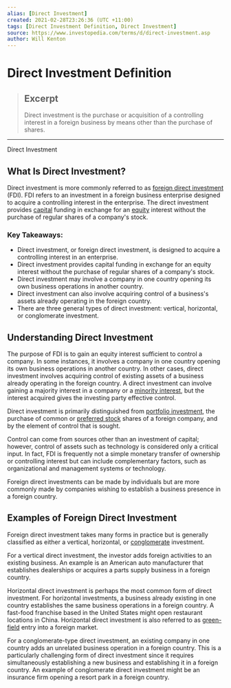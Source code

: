 ```yaml
---
alias: [Direct Investment]
created: 2021-02-28T23:26:36 (UTC +11:00)
tags: [Direct Investment Definition, Direct Investment]
source: https://www.investopedia.com/terms/d/direct-investment.asp
author: Will Kenton
---
```


# Direct Investment Definition

> ## Excerpt
> Direct investment is the purchase or acquisition of a controlling interest in a foreign business by means other than the purchase of shares.

---

Direct Investment
## What Is Direct Investment?

Direct investment is more commonly referred to as [foreign direct investment](https://www.investopedia.com/terms/f/fdi.asp) (FDI). FDI refers to an investment in a foreign business enterprise designed to acquire a controlling interest in the enterprise. The direct investment provides [capital](https://www.investopedia.com/terms/c/capital.asp) funding in exchange for an [equity](https://www.investopedia.com/terms/e/equity.asp) interest without the purchase of regular shares of a company's stock.

### Key Takeaways:

-   Direct investment, or foreign direct investment, is designed to acquire a controlling interest in an enterprise.
-   Direct investment provides capital funding in exchange for an equity interest without the purchase of regular shares of a company's stock.
-   Direct investment may involve a company in one country opening its own business operations in another country.
-   Direct investment can also involve acquiring control of a business's assets already operating in the foreign country.
-   There are three general types of direct investment: vertical, horizontal, or conglomerate investment.

## Understanding Direct Investment

The purpose of FDI is to gain an equity interest sufficient to control a company. In some instances, it involves a company in one country opening its own business operations in another country. In other cases, direct investment involves acquiring control of existing assets of a business already operating in the foreign country. A direct investment can involve gaining a majority interest in a company or a [minority interest](https://www.investopedia.com/terms/m/minorityinterest.asp), but the interest acquired gives the investing party effective control.

Direct investment is primarily distinguished from [portfolio investment](https://www.investopedia.com/terms/p/portfolio-investment.asp), the purchase of common or [preferred stock](https://www.investopedia.com/terms/p/preferredstock.asp) shares of a foreign company, and by the element of control that is sought.

Control can come from sources other than an investment of capital; however, control of assets such as technology is considered only a critical input. In fact, FDI is frequently not a simple monetary transfer of ownership or controlling interest but can include complementary factors, such as organizational and management systems or technology.

Foreign direct investments can be made by individuals but are more commonly made by companies wishing to establish a business presence in a foreign country.

## Examples of Foreign Direct Investment

Foreign direct investment takes many forms in practice but is generally classified as either a vertical, horizontal, or [conglomerate](https://www.investopedia.com/terms/c/conglomerate.asp) investment.

For a vertical direct investment, the investor adds foreign activities to an existing business. An example is an American auto manufacturer that establishes dealerships or acquires a parts supply business in a foreign country.

Horizontal direct investment is perhaps the most common form of direct investment. For horizontal investments, a business already existing in one country establishes the same business operations in a foreign country. A fast-food franchise based in the United States might open restaurant locations in China. Horizontal direct investment is also referred to as [green-field](https://www.investopedia.com/terms/g/greenfield.asp) entry into a foreign market.

For a conglomerate-type direct investment, an existing company in one country adds an unrelated business operation in a foreign country. This is a particularly challenging form of direct investment since it requires simultaneously establishing a new business and establishing it in a foreign country. An example of conglomerate direct investment might be an insurance firm opening a resort park in a foreign country.
